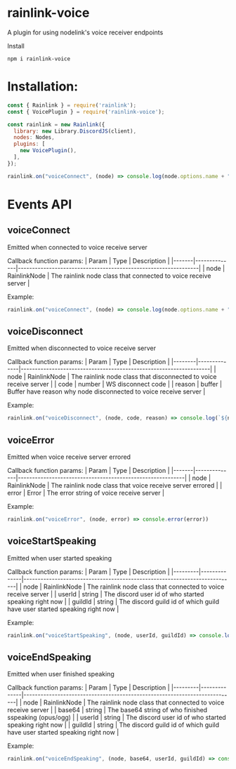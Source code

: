 # rainlink-voice
A plugin for using nodelink's voice receiver endpoints

Install
```
npm i rainlink-voice
```

# Installation:

```js
const { Rainlink } = require('rainlink');
const { VoicePlugin } = require('rainlink-voice');

const rainlink = new Rainlink({
  library: new Library.DiscordJS(client),
  nodes: Nodes,
  plugins: [
    new VoicePlugin(),
  ],
});

rainlink.on("voiceConnect", (node) => console.log(node.options.name + " connected to voice receiver"))
```

# Events API

## voiceConnect

Emitted when connected to voice receive server

Callback function params:
| Param | Type         | Description                                                    |
|-------|--------------|----------------------------------------------------------------|
| node  | RainlinkNode | The rainlink node class that connected to voice receive server |


Example:
```js
rainlink.on("voiceConnect", (node) => console.log(node.options.name + " connected to voice receiver"))
```

## voiceDisconnect

Emitted when disconnected to voice receive server

Callback function params:
| Param  | Type         | Description                                                       |
|--------|--------------|-------------------------------------------------------------------|
| node   | RainlinkNode | The rainlink node class that disconnected to voice receive server |
| code   | number       | WS disconnect code                                                |
| reason | buffer       | Buffer have reason why node disconnected to voice receive server  |

Example:
```js
rainlink.on("voiceDisconnect", (node, code, reason) => console.log(`${node.options.name} disconnected to voice receiver with code: ${code} and reason: ${reason}`))
```

## voiceError

Emitted when voice receive server errored

Callback function params:
| Param | Type         | Description                                               |
|-------|--------------|-----------------------------------------------------------|
| node  | RainlinkNode | The rainlink node class that voice receive server errored |
| error | Error        | The error string of voice receive server                  |

Example:
```js
rainlink.on("voiceError", (node, error) => console.error(error))
```

## voiceStartSpeaking

Emitted when user started speaking

Callback function params:
| Param   | Type         | Description                                                               |
|---------|--------------|---------------------------------------------------------------------------|
| node    | RainlinkNode | The rainlink node class that connected to voice receive server            |
| userId  | string       | The discord user id of who started speaking right now                     |
| guildId | string       | The discord guild id of which guild have user started speaking right now  |


Example:
```js
rainlink.on("voiceStartSpeaking", (node, userId, guildId) => console.log(`User ${userId} started speaking at guild ${guildId}`))
```

## voiceEndSpeaking

Emitted when user finished speaking

Callback function params:
| Param   | Type         | Description                                                               |
|---------|--------------|---------------------------------------------------------------------------|
| node    | RainlinkNode | The rainlink node class that connected to voice receive server            |
| base64  | string       | The base64 string of who finished sspeaking (opus/ogg)                    |
| userId  | string       | The discord user id of who started speaking right now                     |
| guildId | string       | The discord guild id of which guild have user started speaking right now  |


Example:
```js
rainlink.on("voiceEndSpeaking", (node, base64, userId, guildId) => console.log(`User ${userId} finished speaking at guild ${guildId}`))
```